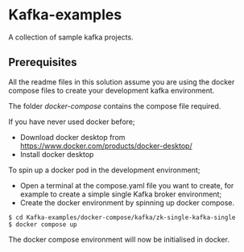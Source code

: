 # Kafka-examples
A collection of sample kafka projects.

## Prerequisites

All the readme files in this solution assume you are using the docker compose files to create your development kafka environment.

The folder *docker-compose* contains the compose file required.

If you have never used docker before;

- Download docker desktop from https://www.docker.com/products/docker-desktop/
- Install docker desktop

To spin up a docker pod in the development environment;

- Open a terminal at the compose.yaml file you want to create, for example to create a simple single Kafka broker environment;
- Create the docker environment by spinning up docker compose.

```agsl
$ cd Kafka-examples/docker-compose/kafka/zk-single-kafka-single
$ docker compose up
```

The docker compose environment will now be initialised in docker.

